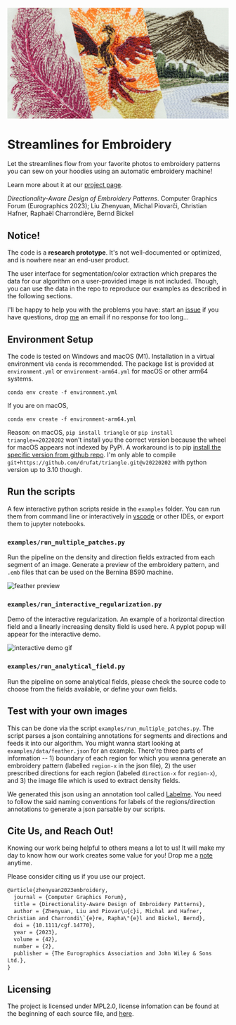 ![teaser image, a mash-up of three photos of embroidery patterns designed by our algorithm](./images/mashup.jpg)

# Streamlines for Embroidery

Let the streamlines flow from your favorite photos to embroidery patterns you can sew on your hoodies using an automatic embroidery machine!

Learn more about it at our [project page](https://desmondlzy.me/publications/embroidery/).

_Directionality-Aware Design of Embroidery Patterns_. Computer Graphics Forum (Eurographics 2023); Liu Zhenyuan, Michal Piovarči, Christian Hafner, Raphaël Charrondière, Bernd Bickel

## Notice!

The code is a **research prototype**. It's not well-documented or optimized, and is nowhere near an end-user product.

The user interface for segmentation/color extraction which prepares the data for our algorithm on a user-provided image is not included.
Though, you can use the data in the repo to reproduce our examples as described in the following sections.

I'll be happy to help you with the problems you have: start an [issue](https://github.com/desmondlzy/embroidery-streamlines/issues) if you have questions, drop [me](mailto:desmondzyliu@gmail.com) an email if no response for too long...

## Environment Setup

The code is tested on Windows and macOS (M1).
Installation in a virtual environment via `conda` is recommended. The package list is provided at `environment.yml` or `environment-arm64.yml` for macOS or other arm64 systems.

```
conda env create -f environment.yml
```

If you are on macOS, 

```
conda env create -f environment-arm64.yml
```

Reason: on macOS, `pip install triangle` or `pip install triangle==20220202` won't install you the correct version because the wheel for macOS appears not indexed by PyPi. 
A workaround is to pip [install the specific version from github repo](https://stackoverflow.com/questions/13685920/install-specific-git-commit-with-pip). 
I'm only able to compile `git+https://github.com/drufat/triangle.git@v20220202` with python version up to 3.10 though.

<!-- ```bash
# On Apple Silicon machines, do this 
pip uninstall triangle
pip install git+https://github.com/drufat/triangle.git@v20220202
``` -->

## Run the scripts

A few interactive python scripts reside in the `examples` folder. You can run them from command line or interactively in [vscode](https://code.visualstudio.com/docs/python/jupyter-support-py) or other IDEs, or export them to jupyter notebooks.

### `examples/run_multiple_patches.py` 
Run the pipeline on the density and direction fields extracted from each segment of an image. Generate a preview of the embroidery pattern, and `.emb` files that can be used on the Bernina B590 machine. 

![feather preview](./images/feather.jpg)

### `examples/run_interactive_regularization.py`
Demo of the interactive regularization. An example of a horizontal direction field and a linearly increasing density field is used here. A pyplot popup will appear for the interactive demo.

![interactive demo gif](./images/interactive.gif)

### `examples/run_analytical_field.py`
Run the pipeline on some analytical fields, please check the source code to choose from the fields available, or define your own fields.

## Test with your own images

This can be done via the script `examples/run_multiple_patches.py`. 
The script parses a json containing annotations for segments and directions and feeds it into our algorithm. You might wanna start looking at `examples/data/feather.json` for an example. 
There're three parts of information -- 1) boundary of each region for which you wanna generate an embroidery pattern (labelled `region-x` in the json file), 2) the user prescribed directions for each region (labeled `direction-x` for `region-x`), and 3) the image file which is used to extract density fields. 

We generated this json using an annotation tool called [Labelme](https://github.com/wkentaro/labelme). 
You need to follow the said naming conventions for labels of the regions/direction annotations to generate a json parsable by our scripts. 


## Cite Us, and Reach Out!

Knowing our work being helpful to others means a lot to us! It will make my day to know how our work creates some value for you! Drop me a [note](mailto:desmondzyliu@gmail.com) anytime.

Please consider citing us if you use our project.

```
@article{zhenyuan2023embroidery,
  journal = {Computer Graphics Forum},
  title = {Directionality-Aware Design of Embroidery Patterns},
  author = {Zhenyuan, Liu and Piovar\u{c}i, Michal and Hafner, Christian and Charrondi\`{e}re, Rapha\"{e}l and Bickel, Bernd},
  doi = {10.1111/cgf.14770},
  year = {2023},
  volume = {42},
  number = {2},
  publisher = {The Eurographics Association and John Wiley & Sons Ltd.},
}
```

## Licensing

The project is licensed under MPL2.0, license infomation can be found at the beginning of each source file, and [here](./LICENSE).
